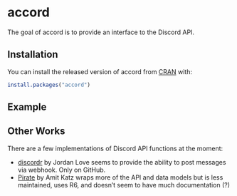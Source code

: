 
<!-- README.md is generated from README.Rmd. Please edit that file -->

# accord

<!-- badges: start -->
<!-- badges: end -->

The goal of accord is to provide an interface to the Discord API.

## Installation

You can install the released version of accord from
[CRAN](https://CRAN.R-project.org) with:

``` r
install.packages("accord")
```

## Example

## Other Works

There are a few implementations of Discord API functions at the moment:

-   [discordr](https://github.com/jljsio/discordr/) by Jordan Love seems
    to provide the ability to post messages via webhook. Only on GitHub.
-   [Pirate](https://github.com/TheOnlyArtz/Pirate) by Amit Katz wraps
    more of the API and data models but is less maintained, uses R6, and
    doesn’t seem to have much documentation (?)
